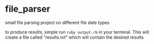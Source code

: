 # file_parser
small file parsing project on different file date types

to produce results, simple run ```ruby output.rb``` in your terminal. This will create a file called "results.txt" which will contain the desired results
